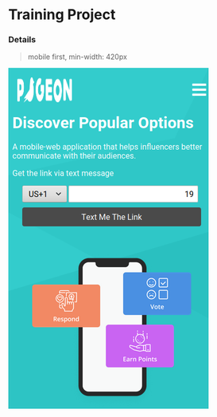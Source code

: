 # Training Project

### Details
> mobile first, min-width: 420px

![imagem de exemplo do layout](/assets/imgs/example-01.png)